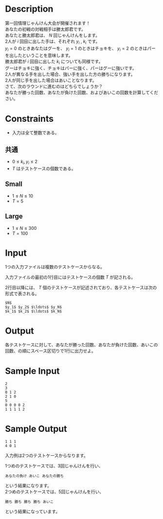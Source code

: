 # Description
第一回情理じゃんけん大会が開催されます！  
あなたの初戦の対戦相手は勝太郎君です。  
あなたと勝太郎君は、 $N$ 回じゃんけんをします。  
2人が $i$ 回目に出した手は、それぞれ $y_i$ , $k_i$ です。  
$y_i = 0$ のときあなたはグーを、 $y_i = 1$ のときはチョキを、 $y_i = 2$ のときはパーを出したということを意味します。  
勝太郎君が $i$ 回目に出した $k_i$ についても同様です。   
グーはチョキに強く、チョキはパーに強く、パーはグーに強いです。   
2人が異なる手を出した場合、強い手を出した方の勝ちになります。  
2人が同じ手を出した場合はあいことなります。  
さて、次のラウンドに進むのはどちらでしょうか？   
あなたが勝った回数、あなたが負けた回数、およびあいこの回数を計算してください。   

# Constraints

* 入力は全て整数である。

## 共通

* $0 \leq k_i, y_i \leq 2$
* $T$ はテストケースの個数である。

## Small

* $1 \leq N \leq 10$
* $T = 5$

## Large

* $1 \leq N \leq 300$
* $T = 100$

# Input
1つの入力ファイルは複数のテストケースからなる。

入力ファイルの最初の1行目にはテストケースの個数 $T$ が記される。

2行目以降には、 $T$ 個のテストケースが記述されており、各テストケースは次の形式で表される。

```
$N$
$y_1$ $y_2$ $\ldots$ $y_N$
$k_1$ $k_2$ $\ldots$ $k_N$
```

# Output
各テストケースに対して、あなたが勝った回数、あなたが負けた回数、あいこの回数、の順にスペース区切りで1行に出力せよ。

# Sample Input
```
2
3
0 1 2
2 1 0
5
0 0 0 0 2
1 1 1 1 2

```

# Sample Output
```
1 1 1
4 0 1

```
入力例は2つのテストケースからなります。  

1つめのテストケースでは、3回じゃんけんを行い、  
```
あなたの負け あいこ あなたの勝ち  
```
という結果になります。  
2つめのテストケースでは、5回じゃんけんを行い、  
```
勝ち 勝ち 勝ち 勝ち あいこ
```
という結果になっています。
